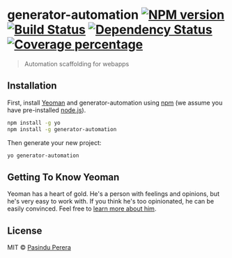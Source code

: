 # generator-automation [![NPM version][npm-image]][npm-url] [![Build Status][travis-image]][travis-url] [![Dependency Status][daviddm-image]][daviddm-url] [![Coverage percentage][coveralls-image]][coveralls-url]
> Automation scaffolding for webapps

## Installation

First, install [Yeoman](http://yeoman.io) and generator-automation using [npm](https://www.npmjs.com/) (we assume you have pre-installed [node.js](https://nodejs.org/)).

```bash
npm install -g yo
npm install -g generator-automation
```

Then generate your new project:

```bash
yo generator-automation
```

## Getting To Know Yeoman

Yeoman has a heart of gold. He&#39;s a person with feelings and opinions, but he&#39;s very easy to work with. If you think he&#39;s too opinionated, he can be easily convinced. Feel free to [learn more about him](http://yeoman.io/).

## License

MIT © [Pasindu Perera](https://udnisap.github.io)


[npm-image]: https://badge.fury.io/js/generator-automation.svg
[npm-url]: https://npmjs.org/package/generator-automation
[travis-image]: https://travis-ci.org/udnisap/generator-automation.svg?branch=master
[travis-url]: https://travis-ci.org/udnisap/generator-automation
[daviddm-image]: https://david-dm.org/udnisap/generator-automation.svg?theme=shields.io
[daviddm-url]: https://david-dm.org/udnisap/generator-automation
[coveralls-image]: https://coveralls.io/repos/udnisap/generator-automation/badge.svg
[coveralls-url]: https://coveralls.io/r/udnisap/generator-automation
